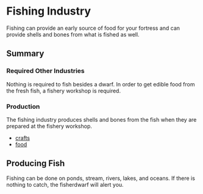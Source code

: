# Fishing Industry

Fishing can provide an early source of food for your fortress and can provide shells and bones from what is fished as well.

## Summary

### Required Other Industries

Nothing is required to fish besides a dwarf. In order to get edible food from the fresh fish, a fishery workshop is required.

### Production

The fishing industry produces shells and bones from the fish when they are prepared at the fishery workshop.

- [crafts](./finished-goods)
- [food](./food)

## Producing Fish

Fishing can be done on ponds, stream, rivers, lakes, and oceans. If there is nothing to catch, the fisherdwarf will alert you.
